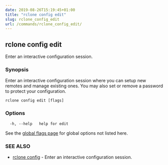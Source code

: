 ```yaml
---
date: 2019-08-26T15:19:45+01:00
title: "rclone config edit"
slug: rclone_config_edit
url: /commands/rclone_config_edit/
---
```

## rclone config edit

Enter an interactive configuration session.

### Synopsis

Enter an interactive configuration session where you can setup new
remotes and manage existing ones. You may also set or remove a
password to protect your configuration.


```
rclone config edit [flags]
```

### Options

```
  -h, --help   help for edit
```

See the [global flags page](/flags/) for global options not listed here.

### SEE ALSO

* [rclone config](/commands/rclone_config/)	 - Enter an interactive configuration session.

